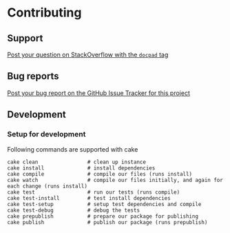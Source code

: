 # Contributing

## Support

[Post your question on StackOverflow with the `docpad` tag](http://stackoverflow.com/questions/tagged/docpad)


## Bug reports

[Post your bug report on the GitHub Issue Tracker for this project](https://github.com/pflannery/docpad-plugin-traceur/issues)


## Development

### Setup for development

Following commands are supported with cake

	cake clean                # clean up instance
	cake install              # install dependencies
	cake compile              # compile our files (runs install)
	cake watch                # compile our files initially, and again for each change (runs install)
	cake test                 # run our tests (runs compile)
	cake test-install         # test install dependencies
	cake test-setup           # setup test dependencies and compile
	cake test-debug           # debug the tests
	cake prepublish           # prepare our package for publishing
	cake publish              # publish our package (runs prepublish)
